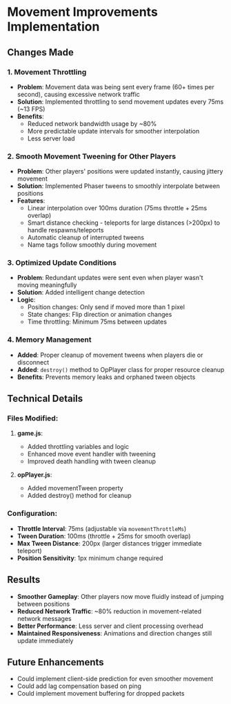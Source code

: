 # Movement Improvements Implementation

## Changes Made

### 1. Movement Throttling

- **Problem**: Movement data was being sent every frame (60+ times per second), causing excessive network traffic
- **Solution**: Implemented throttling to send movement updates every 75ms (~13 FPS)
- **Benefits**:
  - Reduced network bandwidth usage by ~80%
  - More predictable update intervals for smoother interpolation
  - Less server load

### 2. Smooth Movement Tweening for Other Players

- **Problem**: Other players' positions were updated instantly, causing jittery movement
- **Solution**: Implemented Phaser tweens to smoothly interpolate between positions
- **Features**:
  - Linear interpolation over 100ms duration (75ms throttle + 25ms overlap)
  - Smart distance checking - teleports for large distances (>200px) to handle respawns/teleports
  - Automatic cleanup of interrupted tweens
  - Name tags follow smoothly during movement

### 3. Optimized Update Conditions

- **Problem**: Redundant updates were sent even when player wasn't moving meaningfully
- **Solution**: Added intelligent change detection
- **Logic**:
  - Position changes: Only send if moved more than 1 pixel
  - State changes: Flip direction or animation changes
  - Time throttling: Minimum 75ms between updates

### 4. Memory Management

- **Added**: Proper cleanup of movement tweens when players die or disconnect
- **Added**: `destroy()` method to OpPlayer class for proper resource cleanup
- **Benefits**: Prevents memory leaks and orphaned tween objects

## Technical Details

### Files Modified:

1. **game.js**:

   - Added throttling variables and logic
   - Enhanced move event handler with tweening
   - Improved death handling with tween cleanup

2. **opPlayer.js**:
   - Added movementTween property
   - Added destroy() method for cleanup

### Configuration:

- **Throttle Interval**: 75ms (adjustable via `movementThrottleMs`)
- **Tween Duration**: 100ms (throttle + 25ms for smooth overlap)
- **Max Tween Distance**: 200px (larger distances trigger immediate teleport)
- **Position Sensitivity**: 1px minimum change required

## Results

- **Smoother Gameplay**: Other players now move fluidly instead of jumping between positions
- **Reduced Network Traffic**: ~80% reduction in movement-related network messages
- **Better Performance**: Less server and client processing overhead
- **Maintained Responsiveness**: Animations and direction changes still update immediately

## Future Enhancements

- Could implement client-side prediction for even smoother movement
- Could add lag compensation based on ping
- Could implement movement buffering for dropped packets
